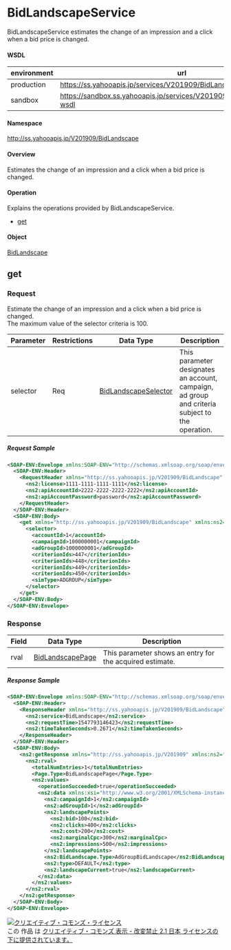 # BidLandscapeService
BidLandscapeService estimates the change of an impression and a click when a bid price is changed.
#### WSDL
| environment | url |
|---|---|
| production  | https://ss.yahooapis.jp/services/V201909/BidLandscapeService?wsdl|
| sandbox  | https://sandbox.ss.yahooapis.jp/services/V201909/BidLandscapeService?wsdl|
#### Namespace
http://ss.yahooapis.jp/V201909/BidLandscape
#### Overview
Estimates the change of an impression and a click when a bid price is changed.
#### Operation
Explains the operations provided by BidLandscapeService.
+ [get](#get)

#### Object
[BidLandscape](../data/BidLandscape)

## get

### Request
Estimate the change of an impression and a click when a bid price is changed.<br>
The maximum value of the selector criteria is 100.

| Parameter | Restrictions | Data Type | Description |
|---|---|---|---|
| selector | Req | [BidLandscapeSelector](../data/BidLandscape/BidLandscapeSelector.md) | This parameter designates an account, campaign, ad group and criteria subject to the operation. |

##### Request Sample
```xml
<SOAP-ENV:Envelope xmlns:SOAP-ENV="http://schemas.xmlsoap.org/soap/envelope/">
  <SOAP-ENV:Header>
    <RequestHeader xmlns="http://ss.yahooapis.jp/V201909/BidLandscape" xmlns:ns2="http://ss.yahooapis.jp/V201909">
      <ns2:license>1111-1111-1111-1111</ns2:license>
      <ns2:apiAccountId>2222-2222-2222-2222</ns2:apiAccountId>
      <ns2:apiAccountPassword>password</ns2:apiAccountPassword>
    </RequestHeader>
  </SOAP-ENV:Header>
  <SOAP-ENV:Body>
    <get xmlns="http://ss.yahooapis.jp/V201909/BidLandscape" xmlns:ns2="http://ss.yahooapis.jp/V201909">
      <selector>
        <accountId>1</accountId>
        <campaignId>1000000001</campaignId>
        <adGroupId>1000000001</adGroupId>
        <criterionIds>447</criterionIds>
        <criterionIds>448</criterionIds>
        <criterionIds>449</criterionIds>
        <criterionIds>450</criterionIds>
        <simType>ADGROUP</simType>
      </selector>
    </get>
  </SOAP-ENV:Body>
</SOAP-ENV:Envelope>
```

### Response
| Field | Data Type | Description |
|---|---|---|
| rval | [BidLandscapePage](../data/BidLandscape/BidLandscapePage.md) | This parameter shows an entry for the acquired estimate. |

##### Response Sample
```xml
<SOAP-ENV:Envelope xmlns:SOAP-ENV="http://schemas.xmlsoap.org/soap/envelope/">
  <SOAP-ENV:Header>
    <ResponseHeader xmlns="http://ss.yahooapis.jp/V201909/BidLandscape" xmlns:ns2="http://ss.yahooapis.jp/V201909">
      <ns2:service>BidLandscape</ns2:service>
      <ns2:requestTime>1547793146423</ns2:requestTime>
      <ns2:timeTakenSeconds>0.2671</ns2:timeTakenSeconds>
    </ResponseHeader>
  </SOAP-ENV:Header>
  <SOAP-ENV:Body>
    <ns2:getResponse xmlns="http://ss.yahooapis.jp/V201909" xmlns:ns2="http://ss.yahooapis.jp/V201909/BidLandscape">
      <ns2:rval>
        <totalNumEntries>1</totalNumEntries>
        <Page.Type>BidLandscapePage</Page.Type>
        <ns2:values>
          <operationSucceeded>true</operationSucceeded>
          <ns2:data xmlns:xsi="http://www.w3.org/2001/XMLSchema-instance" xsi:type="ns2:AdGroupBidLandscape">
            <ns2:campaignId>1</ns2:campaignId>
            <ns2:adGroupId>1</ns2:adGroupId>
            <ns2:landscapePoints>
              <ns2:bid>100</ns2:bid>
              <ns2:clicks>400</ns2:clicks>
              <ns2:cost>200</ns2:cost>
              <ns2:marginalCpc>300</ns2:marginalCpc>
              <ns2:impressions>500</ns2:impressions>
            </ns2:landscapePoints>
            <ns2:BidLandscape.Type>AdGroupBidLandscape</ns2:BidLandscape.Type>
            <ns2:type>DEFAULT</ns2:type>
            <ns2:landscapeCurrent>true</ns2:landscapeCurrent>
          </ns2:data>
        </ns2:values>
      </ns2:rval>
    </ns2:getResponse>
  </SOAP-ENV:Body>
</SOAP-ENV:Envelope>
```

<a rel="license" href="http://creativecommons.org/licenses/by-nd/2.1/jp/"><img alt="クリエイティブ・コモンズ・ライセンス" style="border-width:0" src="https://i.creativecommons.org/l/by-nd/2.1/jp/88x31.png" /></a><br />この 作品 は <a rel="license" href="http://creativecommons.org/licenses/by-nd/2.1/jp/">クリエイティブ・コモンズ 表示 - 改変禁止 2.1 日本 ライセンスの下に提供されています。</a>
